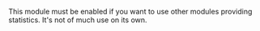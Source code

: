This module must be enabled if you want to use other modules providing statistics. It's not of much use on its own.
